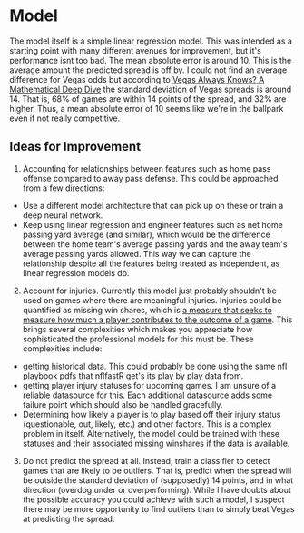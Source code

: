 # Model

The model itself is a simple linear regression model. This was intended as a starting point with many different avenues for improvement, but it's performance isnt too bad. The mean absolute error is around 10. This is the average amount the predicted spread is off by. I could not find an average difference for Vegas odds but according to [Vegas Always Knows? A Mathematical Deep Dive](https://www.theonlycolors.com/2020/9/29/21492301/vegas-always-knows-a-mathematical-deep-dive) the standard deviation of Vegas spreads is around 14. That is, 68% of games are within 14 points of the spread, and 32% are higher. Thus, a mean absolute error of 10 seems like we're in the ballpark even if not really competitive.

## Ideas for Improvement

1. Accounting for relationships between features such as home pass offense compared to away pass defense. This could be approached from a few directions:

- Use a different model architecture that can pick up on these or train a deep neural network.
- Keep using linear regression and engineer features such as net home passing yard average (and similar), which would be the difference between the home team's average passing yards and the away team's average passing yards allowed. This way we can capture the relationship despite all the features being treated as independent, as linear regression models do.

2. Account for injuries. Currently this model just probably shouldn't be used on games where there are meaningful injuries. Injuries could be quantified as missing win shares, which is [a measure that seeks to measure how much a player contributes to the outcome of a game](https://www.nfl.com/news/2023-nfl-season-projecting-win-share-leaders-on-offense-quarterbacks-non-qbs-and). This brings several complexities which makes you appreciate how sophisticated the professional models for this must be. These complexities include:

- getting historical data. This could probably be done using the same nfl playbook pdfs that nflfastR get's its play by play data from.
- getting player injury statuses for upcoming games. I am unsure of a reliable datasource for this. Each additional datasource adds some failure point which should also be handled gracefully.
- Determining how likely a player is to play based off their injury status (questionable, out, likely, etc.) and other factors. This is a complex problem in itself. Alternatively, the model could be trained with these statuses and their associated missing winshares if the data is available.

3. Do not predict the spread at all. Instead, train a classifier to detect games that are likely to be outliers. That is, predict when the spread will be outside the standard deviation of (supposedly) 14 points, and in what direction (overdog under or overperforming). While I have doubts about the possible accuracy you could achieve with such a model, I suspect there may be more opportunity to find outliers than to simply beat Vegas at predicting the spread.
